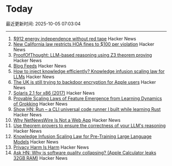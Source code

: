 # Today

最近更新时间: 2025-10-05 07:03:04

--- 
1. [$912 energy independence without red tape](https://sunboxlabs.com/) Hacker News
2. [New California law restricts HOA fines to $100 per violation](https://calmatters.org/politics/2025/10/california-hoas-fines-capped/) Hacker News
3. [ProofOfThought: LLM-based reasoning using Z3 theorem proving](https://github.com/DebarghaG/proofofthought) Hacker News
4. [Blog Feeds](https://blogfeeds.net) Hacker News
5. [How to inject knowledge efficiently? Knowledge infusion scaling law for LLMs](https://arxiv.org/abs/2509.19371) Hacker News
6. [The UK is still trying to backdoor encryption for Apple users](https://www.eff.org/deeplinks/2025/10/uk-still-trying-backdoor-encryption-apple-users) Hacker News
7. [Solaris 2.1 for x86 (2017)](https://www.os2museum.com/wp/pc-unix-history/solaris-2-1-for-x86/) Hacker News
8. [Provable Scaling Laws of Feature Emergence from Learning Dynamics of Grokking](https://arxiv.org/abs/2509.21519) Hacker News
9. [Show HN: Run – a CLI universal code runner I built while learning Rust](https://github.com/Esubaalew/run) Hacker News
10. [Why NetNewsWire Is Not a Web App](https://inessential.com/2025/10/04/why-netnewswire-is-not-web-app.html) Hacker News
11. [Use theorem provers to ensure the correctness of your LLM's reasoning](https://github.com/DebarghaG/proofofthought) Hacker News
12. [Knowledge Infusion Scaling Law for Pre-Training Large Language Models](https://arxiv.org/abs/2509.19371) Hacker News
13. [Privacy Harm Is Harm](https://www.eff.org/deeplinks/2025/10/privacy-harm-harm) Hacker News
14. [Ask HN: Why is software quality collapsing? (Apple Calculator leaks 32GB RAM)](https://news.ycombinator.com/item?id=45474346) Hacker News
